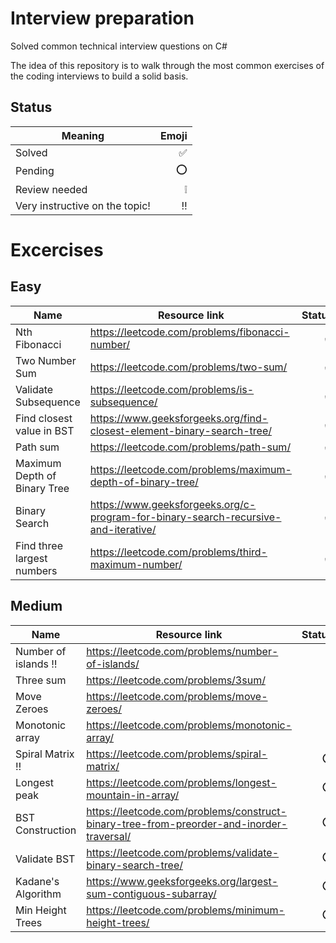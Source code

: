 # Interview preparation

Solved common technical interview questions on C#

The idea of this repository is to walk through the most common exercises of the coding interviews to build a solid basis.

## Status

| Meaning | Emoji |
| --------- |  -----:|
| Solved | :white_check_mark: |  
| Pending | :o: |
| Review needed | :grey_exclamation: | 
| Very instructive on the topic! | :bangbang: |  

# Excercises 

## Easy
| Name      | Resource link | Status |
| --------- | ----- | -----:|
|Nth Fibonacci | https://leetcode.com/problems/fibonacci-number/ | :white_check_mark: |
|Two Number Sum | https://leetcode.com/problems/two-sum/ | :white_check_mark: |
|Validate Subsequence | https://leetcode.com/problems/is-subsequence/ | :white_check_mark: |
|Find closest value in BST | https://www.geeksforgeeks.org/find-closest-element-binary-search-tree/ | :white_check_mark: |
|Path sum | https://leetcode.com/problems/path-sum/ | :white_check_mark: |
|Maximum Depth of Binary Tree | https://leetcode.com/problems/maximum-depth-of-binary-tree/ | :white_check_mark: |
|Binary Search | https://www.geeksforgeeks.org/c-program-for-binary-search-recursive-and-iterative/ | :white_check_mark: |
|Find three largest numbers | https://leetcode.com/problems/third-maximum-number/ | :white_check_mark: |

## Medium

| Name      | Resource link | Status |
| --------- | ----- | -----:|
| Number of islands :bangbang: | https://leetcode.com/problems/number-of-islands/ | :grey_exclamation: |
| Three sum| https://leetcode.com/problems/3sum/ | :grey_exclamation: |
| Move Zeroes | https://leetcode.com/problems/move-zeroes/ | :grey_exclamation: |
| Monotonic array | https://leetcode.com/problems/monotonic-array/ | :grey_exclamation: |
| Spiral Matrix :bangbang: | https://leetcode.com/problems/spiral-matrix/ | :o: |
| Longest peak | https://leetcode.com/problems/longest-mountain-in-array/ | :o: |
| BST Construction | https://leetcode.com/problems/construct-binary-tree-from-preorder-and-inorder-traversal/ | :o: |
| Validate BST | https://leetcode.com/problems/validate-binary-search-tree/ | :o: |
| Kadane's Algorithm | https://www.geeksforgeeks.org/largest-sum-contiguous-subarray/ | :o: |
| Min Height Trees | https://leetcode.com/problems/minimum-height-trees/ | :o: |
